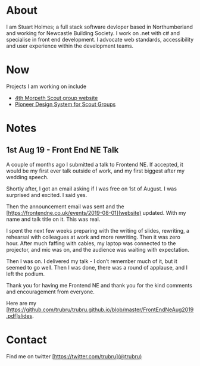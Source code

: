 # About
I am Stuart Holmes; a full stack software devloper based in Northumberland and working for Newcastle Building Society.
I work on .net with c# and specialise in front end development. I advocate web standards, accessibility and user experience within the development teams.

# Now
Projects I am working on include
- [4th Morpeth Scout group website](http://www.4thmorpethscouts.org.uk)
- [Pioneer Design System for Scout Groups](https://github.com/trubru/Pioneer)

# Notes
## 1st Aug 19 - Front End NE Talk
A couple of months ago I submitted a talk to Frontend NE. If accepted, it would be my first ever talk outside of work, and my first biggest after my wedding speech.

Shortly after, I got an email asking if I was free on 1st of August. I was surprised and excited. I said yes.

Then the announcement email was sent and the [https://frontendne.co.uk/events/2019-08-01](website) updated. With my name and talk title on it. This was real. 

I spent the next few weeks preparing with the writing of slides, rewriting, a rehearsal with colleagues at work and more rewriting. 
Then it was zero hour. After much faffing with cables, my laptop was connected to the projector, and mic was on, and the audience was waiting with expectation.

Then I was on. I delivered my talk - I don’t remember much of it, but it seemed to go well. Then I was done, there was a round of applause, and I left the podium.

Thank you for having me Frontend NE and thank you for the kind comments and encouragement from everyone.

Here are my [https://github.com/trubru/trubru.github.io/blob/master/FrontEndNeAug2019.pdf]slides.

# Contact
Find me on twitter [https://twitter.com/trubru](@trubru)

